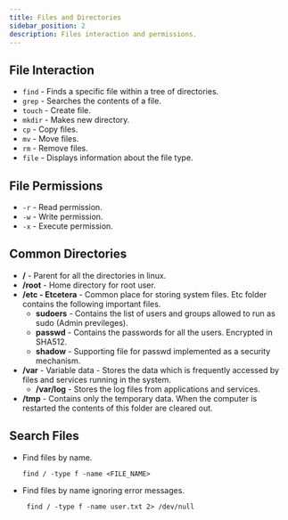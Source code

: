 ```yaml
---
title: Files and Directories
sidebar_position: 2
description: Files interaction and permissions.
---
```


## File Interaction
- `find` - Finds a specific file within a tree of directories.
- `grep` - Searches the contents of a file.
- `touch` - Create file.
- `mkdir` - Makes new directory.
- `cp` - Copy files.
- `mv` - Move files.
- `rm` - Remove files.
- `file` - Displays information about the file type.

## File Permissions
- `-r` - Read permission.
- `-w` - Write permission.
- `-x` - Execute permission.

## Common Directories
- **/** - Parent for all the directories in linux.
- **/root** - Home directory for root user.
- **/etc - Etcetera** - Common place for storing system files. Etc folder contains the following important files.
    - **sudoers** - Contains the list of users and groups allowed to run as sudo (Admin previleges).
    - **passwd** - Contains the passwords for all the users. Encrypted in SHA512.
    - **shadow** - Supporting file for passwd implemented as a security mechanism.
- **/var** - Variable data - Stores the data which is frequently accessed by files and services running in the system.
    - **/var/log** - Stores the log files from applications and services.
- **/tmp** - Contains only the temporary data. When the computer is restarted the contents of this folder are cleared out.

## Search Files
- Find files by name.
    ```
    find / -type f -name <FILE_NAME>
    ```
- Find files by name ignoring error messages.
    ```
     find / -type f -name user.txt 2> /dev/null
    ```